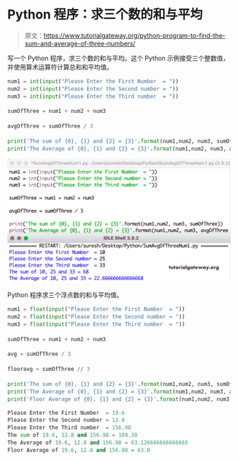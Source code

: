 # Python 程序：求三个数的和与平均

> 原文：<https://www.tutorialgateway.org/python-program-to-find-the-sum-and-average-of-three-numbers/>

写一个 Python 程序，求三个数的和与平均。这个 Python 示例接受三个整数值，并使用算术运算符计算总和和平均值。

```py
num1 = int(input("Please Enter the First Number  = "))
num2 = int(input("Please Enter the Second number = "))
num3 = int(input("Please Enter the Third number  = "))

sumOfThree = num1 + num2 + num3

avgOfThree = sumOfThree / 3

print('The sum of {0}, {1} and {2} = {3}'.format(num1,num2, num3, sumOfThree))
print('The Average of {0}, {1} and {2} = {3}'.format(num1,num2, num3, avgOfThree))
```

![Python Program to Find the Sum and Average Of Three Numbers](img/707658917eee218be3964142abafcda5.png)

Python 程序求三个浮点数的和与平均值。

```py
num1 = float(input("Please Enter the First Number  = "))
num2 = float(input("Please Enter the Second number = "))
num3 = float(input("Please Enter the Third number  = "))

sumOfThree = num1 + num2 + num3

avg = sumOfThree / 3

flooravg = sumOfThree // 3

print('The sum of {0}, {1} and {2} = {3}'.format(num1,num2, num3, sumOfThree))
print('The Average of {0}, {1} and {2} = {3}'.format(num1,num2, num3, avg))
print('Floor Average of {0}, {1} and {2} = {3}'.format(num1,num2, num3, flooravg))
```

```py
Please Enter the First Number  = 19.6
Please Enter the Second number = 12.8
Please Enter the Third number  = 156.98
The sum of 19.6, 12.8 and 156.98 = 189.38
The Average of 19.6, 12.8 and 156.98 = 63.126666666666665
Floor Average of 19.6, 12.8 and 156.98 = 63.0
```